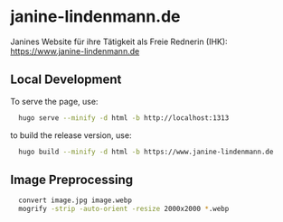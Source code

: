 # janine-lindenmann.de

Janines Website für ihre Tätigkeit als Freie Rednerin (IHK):
https://www.janine-lindenmann.de

## Local Development

To serve the page, use:
```bash
  hugo serve --minify -d html -b http://localhost:1313
```

to build the release version, use:
```bash
  hugo build --minify -d html -b https://www.janine-lindenmann.de
```

## Image Preprocessing

```bash
  convert image.jpg image.webp
  mogrify -strip -auto-orient -resize 2000x2000 *.webp
```
